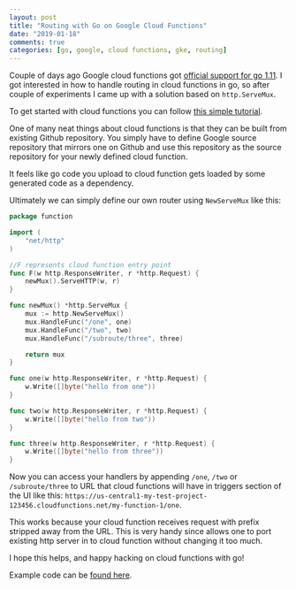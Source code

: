 ```yaml
---
layout: post
title: "Routing with Go on Google Cloud Functions"
date: "2019-01-18"
comments: true
categories: [go, google, cloud functions, gke, routing]
---
```


Couple of days ago Google cloud functions got [official support for go 1.11](https://cloud.google.com/blog/products/application-development/cloud-functions-go-1-11-is-now-a-supported-language).
I got interested in how to handle routing in cloud functions in go, so after couple of experiments I came up with a solution based on `http.ServeMux`.

<!--more-->

To get started with cloud functions you can follow [this simple tutorial](https://codelabs.developers.google.com/codelabs/cloud-starting-cloudfunctions/index.html?index=..%2F..index#0).

One of many neat things about cloud functions is that they can be built from existing Github repository. You simply have to define Google source repository that mirrors one on Github and use this repository as the source repository for your newly defined cloud function.

It feels like go code you upload to cloud function gets loaded by some generated code as a dependency.

Ultimately we can simply define our own router using `NewServeMux` like this:

```go
package function

import (
	"net/http"
)

//F represents cloud function entry point
func F(w http.ResponseWriter, r *http.Request) {
	newMux().ServeHTTP(w, r)
}

func newMux() *http.ServeMux {
	mux := http.NewServeMux()
	mux.HandleFunc("/one", one)
	mux.HandleFunc("/two", two)
	mux.HandleFunc("/subroute/three", three)

	return mux
}

func one(w http.ResponseWriter, r *http.Request) {
	w.Write([]byte("hello from one"))
}

func two(w http.ResponseWriter, r *http.Request) {
	w.Write([]byte("hello from two"))
}

func three(w http.ResponseWriter, r *http.Request) {
	w.Write([]byte("hello from three"))
}
```

Now you can access your handlers by appending `/one`, `/two` or `/subroute/three` to URL that cloud functions will have in triggers section of the UI like this: `https://us-central1-my-test-project-123456.cloudfunctions.net/my-function-1/one`.

This works because your cloud function receives request with prefix stripped away from the URL. This is very handy since allows one to port existing http server in to cloud function without changing it too much.

I hope this helps, and happy hacking on cloud functions with go!

Example code can be [found here](https://github.com/Gonzih/go-google-functions-demo).
